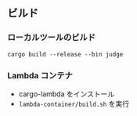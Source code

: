 ## ビルド

### ローカルツールのビルド

```shell
cargo build --release --bin judge
```

### Lambda コンテナ

- cargo-lambda をインストール
- `lambda-container/build.sh` を実行

